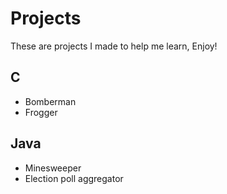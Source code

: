 # Projects

These are projects I made to help me learn, Enjoy!

## C
- Bomberman
- Frogger

## Java
- Minesweeper
- Election poll aggregator
